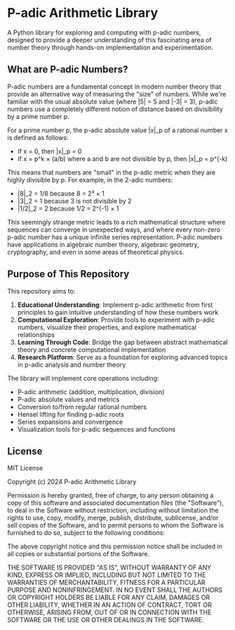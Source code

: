 # P-adic Arithmetic Library

A Python library for exploring and computing with p-adic numbers, designed to provide a deeper understanding of this fascinating area of number theory through hands-on implementation and experimentation.

## What are P-adic Numbers?

P-adic numbers are a fundamental concept in modern number theory that provide an alternative way of measuring the "size" of numbers. While we're familiar with the usual absolute value (where |5| = 5 and |-3| = 3), p-adic numbers use a completely different notion of distance based on divisibility by a prime number p.

For a prime number p, the p-adic absolute value |x|_p of a rational number x is defined as follows:
- If x = 0, then |x|_p = 0
- If x = p^k × (a/b) where a and b are not divisible by p, then |x|_p = p^(-k)

This means that numbers are "small" in the p-adic metric when they are highly divisible by p. For example, in the 2-adic numbers:
- |8|_2 = 1/8 because 8 = 2³ × 1
- |3|_2 = 1 because 3 is not divisible by 2
- |1/2|_2 = 2 because 1/2 = 2^(-1) × 1

This seemingly strange metric leads to a rich mathematical structure where sequences can converge in unexpected ways, and where every non-zero p-adic number has a unique infinite series representation. P-adic numbers have applications in algebraic number theory, algebraic geometry, cryptography, and even in some areas of theoretical physics.

## Purpose of This Repository

This repository aims to:

1. **Educational Understanding**: Implement p-adic arithmetic from first principles to gain intuitive understanding of how these numbers work
2. **Computational Exploration**: Provide tools to experiment with p-adic numbers, visualize their properties, and explore mathematical relationships
3. **Learning Through Code**: Bridge the gap between abstract mathematical theory and concrete computational implementation
4. **Research Platform**: Serve as a foundation for exploring advanced topics in p-adic analysis and number theory

The library will implement core operations including:
- P-adic arithmetic (addition, multiplication, division)
- P-adic absolute values and metrics
- Conversion to/from regular rational numbers
- Hensel lifting for finding p-adic roots
- Series expansions and convergence
- Visualization tools for p-adic sequences and functions

## License

MIT License

Copyright (c) 2024 P-adic Arithmetic Library

Permission is hereby granted, free of charge, to any person obtaining a copy
of this software and associated documentation files (the "Software"), to deal
in the Software without restriction, including without limitation the rights
to use, copy, modify, merge, publish, distribute, sublicense, and/or sell
copies of the Software, and to permit persons to whom the Software is
furnished to do so, subject to the following conditions:

The above copyright notice and this permission notice shall be included in all
copies or substantial portions of the Software.

THE SOFTWARE IS PROVIDED "AS IS", WITHOUT WARRANTY OF ANY KIND, EXPRESS OR
IMPLIED, INCLUDING BUT NOT LIMITED TO THE WARRANTIES OF MERCHANTABILITY,
FITNESS FOR A PARTICULAR PURPOSE AND NONINFRINGEMENT. IN NO EVENT SHALL THE
AUTHORS OR COPYRIGHT HOLDERS BE LIABLE FOR ANY CLAIM, DAMAGES OR OTHER
LIABILITY, WHETHER IN AN ACTION OF CONTRACT, TORT OR OTHERWISE, ARISING FROM,
OUT OF OR IN CONNECTION WITH THE SOFTWARE OR THE USE OR OTHER DEALINGS IN THE
SOFTWARE.
